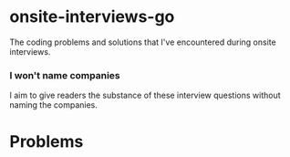 # onsite-interviews-go
The coding problems and solutions that I've encountered during onsite interviews.

### I won't name companies

I aim to give readers the substance of these interview questions without
naming the companies.

# Problems
